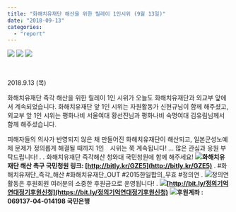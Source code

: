 ```yaml
---
title: "화해치유재단 해산을 위한 릴레이 1인시위 (9월 13일)"
date: "2018-09-13"
categories: 
  - "report"
---
```


![](http://justicefund.cafe24.com/kr/wp-content/uploads/2018/09/photo_2018-09-13_11-02-31-1024x768.jpg) ![](http://justicefund.cafe24.com/kr/wp-content/uploads/2018/09/20180913_083406-1024x768.jpg) ![](http://justicefund.cafe24.com/kr/wp-content/uploads/2018/09/20180913_0901020-1024x768.jpg)

 

2018.9.13 (목)

화해치유재단 즉각 해산을 위한 릴레이 1인 시위가 오늘도 화해치유재단과 외교부 앞에서 계속되었습니다. 화해치유재단 앞 1인 시위는 자원활동가 신현규님이 함께 해주셨고, 외교부 앞 1인 시위는 평화나비 서울여대 황선진님과 평화나비 숙명여대 김유림님께서 함께 해주셨습니다.

피해자들의 의사가 반영되지 않은 채 만들어진 화해치유재단이 해산되고, 일본군성노예제 문제가 정의롭게 해결될 때까지 1인　시위는 쭉 계속됩니다! ... 많은 관심과 응원 부탁드립니다! . . 화해치유재단 즉각해산 청와대 국민청원에 함께 해주세요! **![](https://static.xx.fbcdn.net/images/emoji.php/v9/f40/1/16/25b6.png)화해치유재단 해산 촉구 국민청원 링크: [http://bitly.kr/GZE5](http://bitly.kr/GZE5)** . #화해치유재단\_즉각\_해산 #화해치유재단\_OUT #2015한일합의\_무효 #정의연 . ![](https://static.xx.fbcdn.net/images/emoji.php/v9/f40/1/16/25b6.png)정의연 활동은 후원회원 여러분의 소중한 후원금으로 운영됩니다! . **![](https://static.xx.fbcdn.net/images/emoji.php/v9/f51/1/16/2714.png)[http://bit.ly/정의기억연대정기후원신청](https://bit.ly/정의기억연대정기후원신청)** **![](https://static.xx.fbcdn.net/images/emoji.php/v9/f51/1/16/2714.png)후원계좌 : 069137-04-014198 국민은행**
